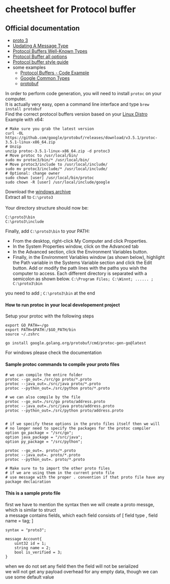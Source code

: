 # cheetsheet for Protocol buffer


## Official documentation
- [proto 3](https://protobuf.dev/programming-guides/proto3/)
- [Updating A Message Type](https://protobuf.dev/programming-guides/proto3/#updating)
- [Protocol Buffers Well-Known Types](https://protobuf.dev/reference/protobuf/google.protobuf/#index)
- [Protocol Buffer all options](https://github.com/protocolbuffers/protobuf/blob/main/src/google/protobuf/descriptor.proto)
- [Protocol buffer style guide](https://protobuf.dev/programming-guides/style/)
- some examples
  - [Protocol Buffers - Code Example](https://github.com/protocolbuffers/protobuf/tree/main/examples)
  - [Google Common Types](https://github.com/googleapis/googleapis/tree/master/google/type)
  - [protobuf](https://github.com/protocolbuffers/protobuf/tree/main/src/google/protobuf)



In order to perform code generation, you will need to install `protoc`  on your computer.</br>
It is actually very easy, open a command line interface and type `brew install protobuf` </br>
Find the correct protocol buffers version based on your [Linux Distro](https://github.com/google/protobuf/releases) </br>
Example with x64: </br>
```
# Make sure you grab the latest version
curl -OL https://github.com/google/protobuf/releases/download/v3.5.1/protoc-3.5.1-linux-x86_64.zip
# Unzip
unzip protoc-3.5.1-linux-x86_64.zip -d protoc3
# Move protoc to /usr/local/bin/
sudo mv protoc3/bin/* /usr/local/bin/
# Move protoc3/include to /usr/local/include/
sudo mv protoc3/include/* /usr/local/include/
# Optional: change owner
sudo chown [user] /usr/local/bin/protoc
sudo chown -R [user] /usr/local/include/google
```

Download the [windows archive](https://github.com/google/protobuf/releases) </br>
Extract all to `C:\proto3` </br>  
Your directory structure should now be: </br>
```
C:\proto3\bin 
C:\proto3\include 
```
Finally, add `C:\proto3\bin` to your PATH:
- From the desktop, right-click My Computer and click Properties.
- In the System Properties window, click on the Advanced tab
- In the Advanced section, click the Environment Variables button.
- Finally, in the Environment Variables window (as shown below), highlight the Path variable in the Systems Variable section and click the Edit button. Add or modify the path lines with the paths you wish the computer to access. Each different directory is separated with a semicolon as shown below.  `C:\Program Files; C:\Winnt; ...... ; C:\proto3\bin`

you need to add ; `C:\proto3\bin`  at the end </br>

#### How to run protoc in your local developement project
Setup your protoc with the following steps
```
export GO_PATH=~/go
export PATH=$PATH:/$GO_PATH/bin
source ~/.zshrc

go install google.golang.org/protobuf/cmd/protoc-gen-go@latest
```
For windows please check the documentation


#### Sample protoc commands to compile your proto files
```
# we can compile the entire folder
protoc --go_out=./src/go proto/*.proto
protoc --java_out=./src/java proto/*.proto
protoc --python_out=./src/python proto/*.proto

# we can also compile by the file
protoc --go_out=./src/go proto/address.proto
protoc --java_out=./src/java proto/address.proto
protoc --python_out=./src/python proto/address.proto


# if we specify these options in the proto files itself then we will
# no longer need to specify the packages for the protoc compiler
option go_package = "/src/go";
option java_package = "/src/java";
option py_package = "/src/python";

protoc --go_out=. proto/*.proto
protoc --java_out=. proto/*.proto
protoc --python_out=. proto/*.proto

# Make sure to to import the other proto files
# if we are using them in the current proto file
# use message with the proper . convention if that proto file have any package declairation
```



#### This is a sample proto file
first we have to mention the syntax then we will create a proto messge, which is similar to struct </br>
a message contains fields, which each field consists of [ field type , field name = tag; ] </br>
```
syntax = "proto3";

message Account{
    uint32 id = 1;
    string name = 2;
    bool is_verified = 3;
}
```

when we do not set any field then the field will not be serialized </br>
we will not get any payload overhead for any empty data, though we can use some default value </br>